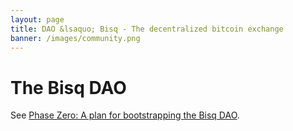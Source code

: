 ```yaml
---
layout: page
title: DAO &lsaquo; Bisq - The decentralized bitcoin exchange
banner: /images/community.png
---
```

# The Bisq DAO

See [Phase Zero: A plan for bootstrapping the Bisq DAO](https://github.com/bisq-network/docs/blob/master/dao/phase-zero).
